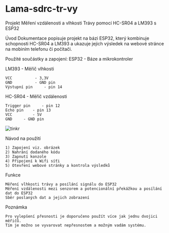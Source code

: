 # Lama-sdrc-tr-vy

Projekt Měření vzdálenosti a vlhkosti Trávy pomocí HC-SR04 a LM393 s ESP32

Úvod
Dokumentace popisuje projekt na bázi ESP32, který kombinuje schopnosti HC-SR04 a LM393 
a ukazuje jejich výsledek na webové stránce na mobiním telefonu či počítači.

Použité součástky a zapojení:
ESP32 	- Báze a mikrokontroler

LM393 	- Měřič vlhkosti

	VCC 		 - 3,3V
	GND 		 - GND pin
	Výstupní pin 	 - pin 14
	
HC-SR04 - Měřič vzdálenosti

	Trigger pin 	- pin 12
	Echo pin 	- pin 13
	VCC 		- 5V
	GND		- GND pin

![tinkr](https://github.com/Trpaslik18/Lama-sdrc-tr-vy/assets/167974133/75b09fe3-aa44-4fb0-aa46-0bbfb3815bec)

Návod na použití

	1) Zapojení viz. obrázek
	2) Nahrání dodaného kódu
	3) Zapnutí konzole
	4) Připojení k Wifi síťi
	5) Otevření webové stránky a kontrola výsledků

Funkce
	
	Měření vlhkosti trávy a posílání signálu do ESP32
	Měření vzdálenosti mezi senzorem a potencionální překážkou a posílání dat do ESP32
	Sběr poslaných dat a jejich zobrazení
	
Poznámka

	Pro vylepšení přesnosti je doporučeno použít více jak jednu dvojici měřičů.
	Tím je možno se vyvarovat nepřesnostem a možným vadám systému.
	
	
